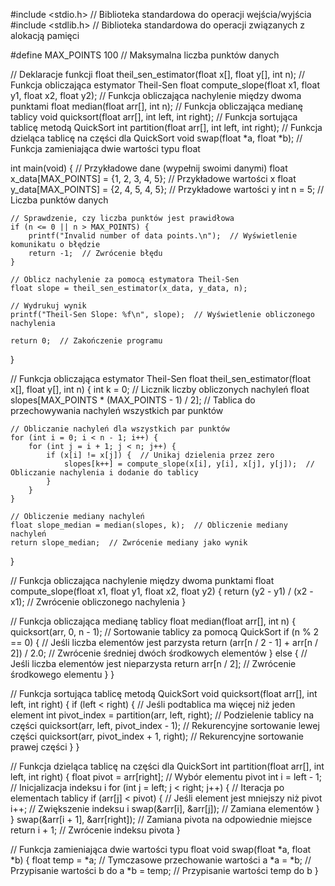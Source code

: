 #include <stdio.h>  // Biblioteka standardowa do operacji wejścia/wyjścia
#include <stdlib.h>  // Biblioteka standardowa do operacji związanych z alokacją pamięci

#define MAX_POINTS 100  // Maksymalna liczba punktów danych

// Deklaracje funkcji
float theil_sen_estimator(float x[], float y[], int n);  // Funkcja obliczająca estymator Theil-Sen
float compute_slope(float x1, float y1, float x2, float y2);  // Funkcja obliczająca nachylenie między dwoma punktami
float median(float arr[], int n);  // Funkcja obliczająca medianę tablicy
void quicksort(float arr[], int left, int right);  // Funkcja sortująca tablicę metodą QuickSort
int partition(float arr[], int left, int right);  // Funkcja dzieląca tablicę na części dla QuickSort
void swap(float *a, float *b);  // Funkcja zamieniająca dwie wartości typu float

int main(void) {
    // Przykładowe dane (wypełnij swoimi danymi)
    float x_data[MAX_POINTS] = {1, 2, 3, 4, 5};  // Przykładowe wartości x
    float y_data[MAX_POINTS] = {2, 4, 5, 4, 5};  // Przykładowe wartości y
    int n = 5; // Liczba punktów danych

    // Sprawdzenie, czy liczba punktów jest prawidłowa
    if (n <= 0 || n > MAX_POINTS) {
        printf("Invalid number of data points.\n");  // Wyświetlenie komunikatu o błędzie
        return -1;  // Zwrócenie błędu
    }

    // Oblicz nachylenie za pomocą estymatora Theil-Sen
    float slope = theil_sen_estimator(x_data, y_data, n);
    
    // Wydrukuj wynik
    printf("Theil-Sen Slope: %f\n", slope);  // Wyświetlenie obliczonego nachylenia

    return 0;  // Zakończenie programu
}

// Funkcja obliczająca estymator Theil-Sen
float theil_sen_estimator(float x[], float y[], int n) {
    int k = 0;  // Licznik liczby obliczonych nachyleń
    float slopes[MAX_POINTS * (MAX_POINTS - 1) / 2];  // Tablica do przechowywania nachyleń wszystkich par punktów

    // Obliczanie nachyleń dla wszystkich par punktów
    for (int i = 0; i < n - 1; i++) {
        for (int j = i + 1; j < n; j++) {
            if (x[i] != x[j]) {  // Unikaj dzielenia przez zero
                slopes[k++] = compute_slope(x[i], y[i], x[j], y[j]);  // Obliczanie nachylenia i dodanie do tablicy
            }
        }
    }

    // Obliczenie mediany nachyleń
    float slope_median = median(slopes, k);  // Obliczenie mediany nachyleń
    return slope_median;  // Zwrócenie mediany jako wynik
}

// Funkcja obliczająca nachylenie między dwoma punktami
float compute_slope(float x1, float y1, float x2, float y2) {
    return (y2 - y1) / (x2 - x1);  // Zwrócenie obliczonego nachylenia
}

// Funkcja obliczająca medianę tablicy
float median(float arr[], int n) {
    quicksort(arr, 0, n - 1);  // Sortowanie tablicy za pomocą QuickSort
    if (n % 2 == 0) {  // Jeśli liczba elementów jest parzysta
        return (arr[n / 2 - 1] + arr[n / 2]) / 2.0;  // Zwrócenie średniej dwóch środkowych elementów
    } else {  // Jeśli liczba elementów jest nieparzysta
        return arr[n / 2];  // Zwrócenie środkowego elementu
    }
}

// Funkcja sortująca tablicę metodą QuickSort
void quicksort(float arr[], int left, int right) {
    if (left < right) {  // Jeśli podtablica ma więcej niż jeden element
        int pivot_index = partition(arr, left, right);  // Podzielenie tablicy na części
        quicksort(arr, left, pivot_index - 1);  // Rekurencyjne sortowanie lewej części
        quicksort(arr, pivot_index + 1, right);  // Rekurencyjne sortowanie prawej części
    }
}

// Funkcja dzieląca tablicę na części dla QuickSort
int partition(float arr[], int left, int right) {
    float pivot = arr[right];  // Wybór elementu pivot
    int i = left - 1;  // Inicjalizacja indeksu i
    for (int j = left; j < right; j++) {  // Iteracja po elementach tablicy
        if (arr[j] < pivot) {  // Jeśli element jest mniejszy niż pivot
            i++;  // Zwiększenie indeksu i
            swap(&arr[i], &arr[j]);  // Zamiana elementów
        }
    }
    swap(&arr[i + 1], &arr[right]);  // Zamiana pivota na odpowiednie miejsce
    return i + 1;  // Zwrócenie indeksu pivota
}

// Funkcja zamieniająca dwie wartości typu float
void swap(float *a, float *b) {
    float temp = *a;  // Tymczasowe przechowanie wartości a
    *a = *b;  // Przypisanie wartości b do a
    *b = temp;  // Przypisanie wartości temp do b
}

